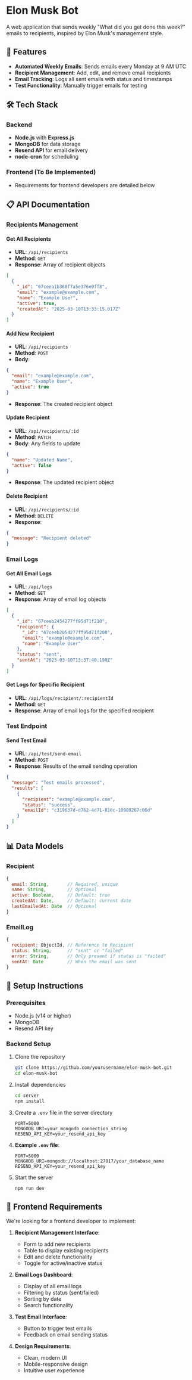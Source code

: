 # Elon Musk Bot

A web application that sends weekly "What did you get done this week?" emails to recipients, inspired by Elon Musk's management style.

## 🚀 Features

- **Automated Weekly Emails**: Sends emails every Monday at 9 AM UTC
- **Recipient Management**: Add, edit, and remove email recipients
- **Email Tracking**: Logs all sent emails with status and timestamps
- **Test Functionality**: Manually trigger emails for testing

## 🛠️ Tech Stack

### Backend

- **Node.js** with **Express.js**
- **MongoDB** for data storage
- **Resend API** for email delivery
- **node-cron** for scheduling

### Frontend (To Be Implemented)

- Requirements for frontend developers are detailed below

## 📋 API Documentation

### Recipients Management

#### Get All Recipients

- **URL**: `/api/recipients`
- **Method**: `GET`
- **Response**: Array of recipient objects

```json
[
  {
    "_id": "67ceea1b360f7a5e376e0ff8",
    "email": "example@example.com",
    "name": "Example User",
    "active": true,
    "createdAt": "2025-03-10T13:33:15.017Z"
  }
]
```

#### Add New Recipient

- **URL**: `/api/recipients`
- **Method**: `POST`
- **Body**:

```json
{
  "email": "example@example.com",
  "name": "Example User",
  "active": true
}
```

- **Response**: The created recipient object

#### Update Recipient

- **URL**: `/api/recipients/:id`
- **Method**: `PATCH`
- **Body**: Any fields to update

```json
{
  "name": "Updated Name",
  "active": false
}
```

- **Response**: The updated recipient object

#### Delete Recipient

- **URL**: `/api/recipients/:id`
- **Method**: `DELETE`
- **Response**:

```json
{
  "message": "Recipient deleted"
}
```

### Email Logs

#### Get All Email Logs

- **URL**: `/api/logs`
- **Method**: `GET`
- **Response**: Array of email log objects

```json
[
  {
    "_id": "67ceeb2454277ff95d71f210",
    "recipient": {
      "_id": "67ceeb2054277ff95d71f208",
      "email": "example@example.com",
      "name": "Example User"
    },
    "status": "sent",
    "sentAt": "2025-03-10T13:37:40.199Z"
  }
]
```

#### Get Logs for Specific Recipient

- **URL**: `/api/logs/recipient/:recipientId`
- **Method**: `GET`
- **Response**: Array of email logs for the specified recipient

### Test Endpoint

#### Send Test Email

- **URL**: `/api/test/send-email`
- **Method**: `POST`
- **Response**: Results of the email sending operation

```json
{
  "message": "Test emails processed",
  "results": [
    {
      "recipient": "example@example.com",
      "status": "success",
      "emailId": "c319637d-d762-4d71-810c-10980267c06d"
    }
  ]
}
```

## 📊 Data Models

### Recipient

```javascript
{
  email: String,       // Required, unique
  name: String,        // Optional
  active: Boolean,     // Default: true
  createdAt: Date,     // Default: current date
  lastEmailedAt: Date  // Optional
}
```

### EmailLog

```javascript
{
  recipient: ObjectId, // Reference to Recipient
  status: String,      // "sent" or "failed"
  error: String,       // Only present if status is "failed"
  sentAt: Date         // When the email was sent
}
```

## 🔧 Setup Instructions

### Prerequisites

- Node.js (v14 or higher)
- MongoDB
- Resend API key

### Backend Setup

1. Clone the repository

   ```bash
   git clone https://github.com/yourusername/elon-musk-bot.git
   cd elon-musk-bot
   ```

2. Install dependencies

   ```bash
   cd server
   npm install
   ```

3. Create a `.env` file in the server directory

   ```
   PORT=5000
   MONGODB_URI=your_mongodb_connection_string
   RESEND_API_KEY=your_resend_api_key
   ```

4. **Example `.env` file**:

   ```
   PORT=5000
   MONGODB_URI=mongodb://localhost:27017/your_database_name
   RESEND_API_KEY=your_resend_api_key
   ```

5. Start the server
   ```bash
   npm run dev
   ```

## 🎨 Frontend Requirements

We're looking for a frontend developer to implement:

1. **Recipient Management Interface**:

   - Form to add new recipients
   - Table to display existing recipients
   - Edit and delete functionality
   - Toggle for active/inactive status

2. **Email Logs Dashboard**:

   - Display of all email logs
   - Filtering by status (sent/failed)
   - Sorting by date
   - Search functionality

3. **Test Email Interface**:

   - Button to trigger test emails
   - Feedback on email sending status

4. **Design Requirements**:
   - Clean, modern UI
   - Mobile-responsive design
   - Intuitive user experience
